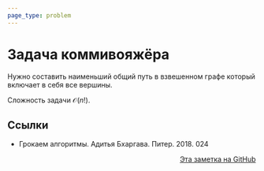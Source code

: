 ```yaml
---
page_type: problem
---
```

# Задача коммивояжёра

Нужно составить наименьший общий путь в взвешенном графе который включает в себя все вершины.

Сложность задачи $\mathcal{O}(n!)$.

## Ссылки

- Грокаем алгоритмы. Адитья Бхаргава. Питер. 2018. 024


<p v-pre style="text-align: right">
  <a href="https://github.com/Kverde/algorithms/blob/main/source/20221106191917.md">
  Эта заметка на GitHub
  </a>
</p>
